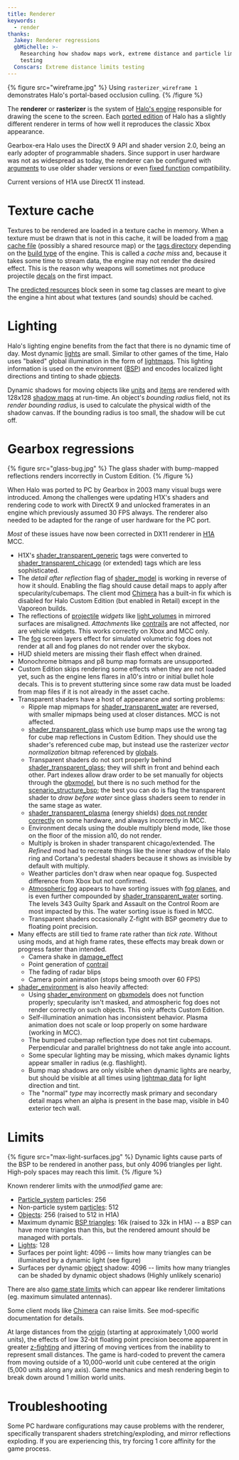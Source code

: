 ```yaml
---
title: Renderer
keywords:
  - render
thanks:
  Jakey: Renderer regressions
  gbMichelle: >-
    Researching how shadow maps work, extreme distance and particle limits
    testing
  Conscars: Extreme distance limits testing
---
```

{% figure src="wireframe.jpg" %}
Using `rasterizer_wireframe 1` demonstrates Halo's portal-based occlusion culling.
{% /figure %}

The **renderer** or **rasterizer** is the system of [Halo's engine](~blam) responsible for drawing the scene to the screen. Each [ported edition](~h1) of Halo has a slightly different renderer in terms of how well it reproduces the classic Xbox appearance.

Gearbox-era Halo uses the DirectX 9 API and shader version 2.0, being an early adopter of programmable shaders. Since support in user hardware was not as widespread as today, the renderer can be configured with [arguments](~arguments#graphics-options) to use older shader versions or even [fixed function][ff] compatibility.

Current versions of H1A use DirectX 11 instead.

# Texture cache
Textures to be rendered are loaded in a texture cache in memory. When a texture must be drawn that is not in this cache, it will be loaded from a [map cache file](~map) (possibly a shared resource map) or the [tags directory](~tags) depending on the [build type](~blam#build-types) of the engine. This is called a _cache miss_ and, because it takes some time to stream data, the engine may not render the desired effect. This is the reason why weapons will sometimes not produce projectile [decals](~decal) on the first impact.

The [predicted resources](~scenario#tag-field-predicted-resources) block seen in some tag classes are meant to give the engine a hint about what textures (and sounds) should be cached.

# Lighting
Halo's lighting engine benefits from the fact that there is no dynamic time of day. Most dynamic [lights](~light) are small. Similar to other games of the time, Halo uses "baked" global illumination in the form of [lightmaps](~). This lighting information is used on the environment ([BSP](~scenario_structure_bsp)) and encodes localized light directions and tinting to shade [objects](~object).

Dynamic shadows for moving objects like [units](~unit) and [items](~item) are rendered with 128x128 [shadow maps][shadow-mapping] at run-time. An object's _bounding radius_ field, not its _render bounding radius_, is used to calculate the physical width of the shadow canvas. If the bounding radius is too small, the shadow will be cut off.

# Gearbox regressions

{% figure src="glass-bug.jpg" %}
The glass shader with bump-mapped reflections renders incorrectly in Custom Edition.
{% /figure %}

When Halo was ported to PC by Gearbox in 2003 many visual bugs were introduced. Among the challenges were updating H1X's shaders and rendering code to work with DirectX 9 and unlocked framerates in an engine which previously assumed 30 FPS always. The renderer also needed to be adapted for the range of user hardware for the PC port.

_Most_ of these issues have now been corrected in DX11 renderer in [H1A](~h1a) MCC.

* H1X's [shader_transparent_generic](~) tags were converted to [shader_transparent_chicago](~) (or extended) tags which are less sophisticated.
* The _detail after reflection_ flag of [shader_model](~) is working in reverse of how it should. Enabling the flag should cause detail maps to apply after specularity/cubemaps. The client mod [Chimera](~) has a built-in fix which is disabled for Halo Custom Edition (but enabled in Retail) except in the Vaporeon builds.
* The reflections of [projectile](~) _widgets_ like [light_volumes](~light_volume) in mirrored surfaces are misaligned. _Attachments_ like [contrails](~contrail) are not affected, nor are vehicle widgets. This works correctly on Xbox and MCC only.
* The [fog](~) screen layers effect for simulated volumetric fog does not render at all and fog planes do not render over the skybox.
* HUD shield meters are missing their flash effect when drained.
* Monochrome bitmaps and p8 bump map formats are unsupported.
* Custom Edition skips rendering some effects when they are not loaded yet, such as the engine lens flares in a10's intro or initial bullet hole decals. This is to prevent stuttering since some raw data must be loaded from map files if it is not already in the asset cache.
* Transparent shaders have a host of appearance and sorting problems:
  * Ripple map mipmaps for [shader_transparent_water](~shader_transparent_water#known-issues) are reversed, with smaller mipmaps being used at closer distances. MCC is not affected.
  * [shader_transparent_glass](~) which use bump maps use the wrong tag for cube map reflections in Custom Edition. They should use the shader's referenced cube map, but instead use the rasterizer _vector normalization_ bitmap referenced by [globals](~).
  * Transparent shaders do not sort properly behind [shader_transparent_glass](~); they will shift in front and behind each other. Part indexes allow draw order to be set manually for objects through the [gbxmodel](~), but there is no such method for the [scenario_structure_bsp](~); the best you can do is flag the transparent shader to _draw before water_ since glass shaders seem to render in the same stage as water.
  * [shader_transparent_plasma](~) (energy shields) [does not render correctly](~shader_transparent_plasma#known-issues) on some hardware, and always incorrectly in MCC.
  * Environment decals using the double multiply blend mode, like those on the floor of the mission a10, do not render.
  * Multiply is broken in shader transparent chicago/extended. The _Refined_ mod had to recreate things like the inner shadow of the Halo ring and Cortana's pedestal shaders because it shows as invisible by default with multiply.
  * Weather particles don't draw when near opaque fog. Suspected difference from Xbox but not confirmed.
  * [Atmospheric fog](~sky) appears to have sorting issues with [fog planes](~fog), and is even further compounded by [shader_transparent_water](~) sorting. The levels 343 Guilty Spark and Assault on the Control Room are most impacted by this. The water sorting issue is fixed in MCC.
  * Transparent shaders occasionally Z-fight with BSP geometry due to floating point precision.
* Many effects are still tied to frame rate rather than _tick rate_. Without using mods, and at high frame rates, these effects may break down or progress faster than intended.
  * Camera shake in [damage_effect](~)
  * Point generation of [contrail](~)
  * The fading of radar blips
  * Camera point animation (stops being smooth over 60 FPS)
* [shader_environment](~) is also heavily affected:
  * Using [shader_environment](~) on [gbxmodels](~gbxmodel) does not function properly; specularity isn't masked, and atmospheric fog does not render correctly on such objects. This only affects Custom Edition.
  * Self-illumination animation has inconsistent behavior. Plasma animation does not scale or loop properly on some hardware (working in MCC).
  * The bumped cubemap reflection type does not tint cubemaps. Perpendicular and parallel brightness do not take angle into account.
  * Some specular lighting may be missing, which makes dynamic lights appear smaller in radius (e.g. flashlight).
  * Bump map shadows are only visible when dynamic lights are nearby, but should be visible at all times using [lightmap data](~lightmaps) for light direction and tint.
  * The "normal" _type_ may incorrectly mask primary and secondary detail maps when an alpha is present in the base map, visible in b40 exterior tech wall.

# Limits
{% figure src="max-light-surfaces.jpg" %}
Dynamic lights cause parts of the BSP to be rendered in another pass, but only 4096 triangles per light. High-poly spaces may reach this limit.
{% /figure %}

Known renderer limits with the _unmodified_ game are:

* [Particle_system](~) particles: 256
* Non-particle system [particles](~particle): 512
* [Objects](~object): 256 (raised to 512 in H1A)
* Maximum dynamic [BSP triangles](~scenario_structure_bsp): 16k (raised to 32k in H1A) -- a BSP can have more triangles than this, but the rendered amount should be managed with portals.
* [Lights](~light): 128
* Surfaces per point light: 4096 -- limits how many triangles can be illuminated by a dynamic light (see figure)
* Surfaces per dynamic [object](~object) shadow: 4096 -- limits how many triangles can be shaded by dynamic object shadows (Highly unlikely scenario)

There are also [game state limits](~game-state#limits) which can appear like renderer limitations (eg. maximum simulated antennas).

Some client mods like [Chimera](~) can raise limits. See mod-specific documentation for details.

At large distances from the [origin][origin-wiki] (starting at approximately 1,000 world units), the effects of low 32-bit floating point precision become apparent in greater [z-fighting][z-fight-wiki] and jittering of moving vertices from the inability to represent small distances. The game is hard-coded to prevent the camera from moving outside of a 10,000-world unit cube centered at the origin (5,000 units along any axis). Game mechanics and mesh rendering begin to break down around 1 million world units.

# Troubleshooting
Some PC hardware configurations may cause problems with the renderer, specifically transparent shaders stretching/exploding, and mirror reflections exploding. If you are experiencing this, try forcing 1 core affinity for the game process.

[ff]: https://en.wikipedia.org/wiki/Fixed-function
[shadow-mapping]: https://en.wikipedia.org/wiki/Shadow_mapping
[origin-wiki]: https://en.wikipedia.org/wiki/Origin_(mathematics)
[z-fight-wiki]: https://en.wikipedia.org/wiki/Z-fighting
